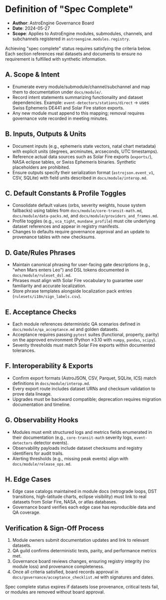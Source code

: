 # Definition of "Spec Complete"

- **Author**: AstroEngine Governance Board
- **Date**: 2024-05-27
- **Scope**: Applies to AstroEngine modules, submodules, channels, and subchannels registered in `astroengine.modules.registry`.

Achieving "spec complete" status requires satisfying the criteria below. Each section references real datasets and documents to ensure no requirement is fulfilled with synthetic information.

## A. Scope & Intent

- Enumerate every module/submodule/channel/subchannel and map them to documentation under `docs/module/`.
- Record intent statements summarizing functionality and dataset dependencies. Example: `event-detectors/stations/direct` → uses Swiss Ephemeris DE441 and Solar Fire station exports.
- Any new module must append to this mapping; removal requires governance vote recorded in meeting minutes.

## B. Inputs, Outputs & Units

- Document inputs (e.g., ephemeris state vectors, natal chart metadata) with explicit units (degrees, arcminutes, arcseconds, UTC timestamps).
- Reference actual data sources such as Solar Fire exports (`exports/`), NASA eclipse tables, or Swiss Ephemeris binaries. Synthetic placeholders are prohibited.
- Ensure outputs specify their serialization format (`astrojson.event_v1`, CSV, SQLite) with field units described in `docs/module/interop.md`.

## C. Default Constants & Profile Toggles

- Consolidate default values (orbs, severity weights, house system fallbacks) using tables from `docs/module/core-transit-math.md`, `docs/module/data-packs.md`, and `docs/module/providers_and_frames.md`.
- Profile toggles (e.g., `vca_tight`, `mundane_profile`) must cite underlying dataset references and appear in registry manifests.
- Changes to defaults require governance approval and an update to provenance tables with new checksums.

## D. Gate/Rules Phrases

- Maintain canonical phrasing for user-facing gate descriptions (e.g., "when Mars enters Leo") and DSL tokens documented in `docs/module/ruleset_dsl.md`.
- Phrases must align with Solar Fire vocabulary to guarantee user familiarity and accurate localization.
- Store phrase templates alongside localization pack entries (`rulesets/i18n/sign_labels.csv`).

## E. Acceptance Checks

- Each module references deterministic QA scenarios defined in `docs/module/qa_acceptance.md` and golden datasets.
- Acceptance requires passing `pytest` suites (functional, property, parity) on the approved environment (Python ≥3.10 with `numpy`, `pandas`, `scipy`).
- Severity thresholds must match Solar Fire exports within documented tolerances.

## F. Interoperability & Exports

- Confirm export formats (AstroJSON, CSV, Parquet, SQLite, ICS) match definitions in `docs/module/interop.md`.
- Every export route includes dataset URNs and checksum validation to prove data lineage.
- Upgrades must be backward compatible; deprecation requires migration documentation and timeline.

## G. Observability Hooks

- Modules must emit structured logs and metrics fields enumerated in their documentation (e.g., `core-transit-math` severity logs, `event-detectors` detector events).
- Observability payloads include dataset checksums and registry identifiers for audit trails.
- Alerting thresholds (e.g., missing peak events) align with `docs/module/release_ops.md`.

## H. Edge Cases

- Edge case catalogs maintained in module docs (retrograde loops, DST transitions, high-latitude charts, eclipse visibility) must link to real datasets from Solar Fire, NASA, or atlas databases.
- Governance board verifies each edge case has reproducible data and QA coverage.

## Verification & Sign-Off Process

1. Module owners submit documentation updates and link to relevant datasets.
2. QA guild confirms deterministic tests, parity, and performance metrics met.
3. Governance board reviews changes, ensuring registry integrity (no module loss) and provenance completeness.
4. Once all criteria satisfied, board records approval in `docs/governance/acceptance_checklist.md` with signatures and dates.

Spec complete status expires if datasets lose provenance, critical tests fail, or modules are removed without board approval.

